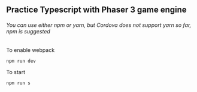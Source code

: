 ## Practice Typescript with Phaser 3 game engine
###### You can use either npm or yarn, but Cordova does not support yarn so far, npm is suggested
To enable webpack
```
npm run dev
```
To start
```
npm run s
```
